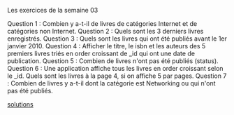 Les exercices de la semaine 03

Question 1 : Combien y a-t-il de livres de catégories Internet et de catégories non Internet.
Question 2 : Quels sont les 3 derniers livres enregistrés.
Question 3 : Quels sont les livres qui ont été publiés avant le 1er janvier 2010.
Question 4 : Afficher le titre, le isbn et les auteurs des 5 premiers livres triés en order croissant de _id qui ont 
une date de publication.
Question 5 : Combien de livres n'ont pas été publiés (status). 
Question 6 : Une application affiche tous les livres en order croissant selon le _id. 
             Quels sont les livres à la page 4, si on affiche 5 par pages.
Question 7 : Combien de livres y a-t-il dont la catégorie est Networking ou qui n'ont pas été publiés.

[solutions](https://github.com/CollegeBoreal/INF1069-201-18H-02/blob/master/Semaine03/solutions)



